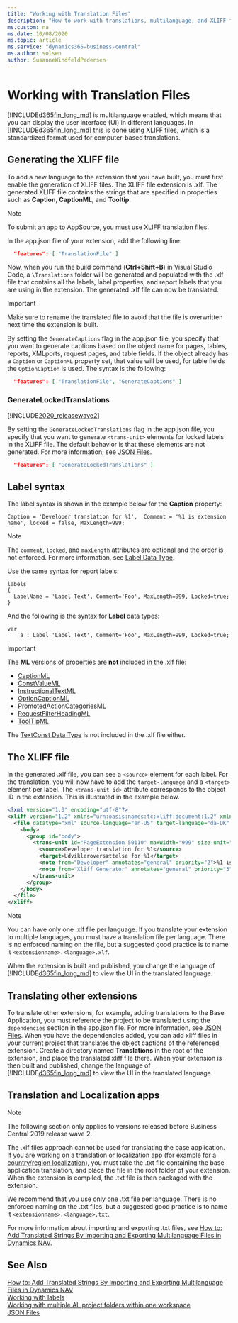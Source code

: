 ```yaml
---
title: "Working with Translation Files"
description: "How to work with translations, multilanguage, and XLIFF files in Business Central"
ms.custom: na
ms.date: 10/08/2020
ms.topic: article
ms.service: "dynamics365-business-central"
ms.author: solsen
author: SusanneWindfeldPedersen
---
```


# Working with Translation Files

[!INCLUDE[d365fin_long_md](includes/d365fin_long_md.md)] is multilanguage enabled, which means that you can display the user interface (UI) in different languages. In [!INCLUDE[d365fin_long_md](includes/d365fin_long_md.md)] this is done using XLIFF files, which is a standardized format used for computer-based translations. 

## Generating the XLIFF file

To add a new language to the extension that you have built, you must first enable the generation of XLIFF files. The XLIFF file extension is .xlf. The generated XLIFF file contains the strings that are specified in properties such as **Caption**, **CaptionML**, and **Tooltip**.

> [!NOTE]  
> To submit an app to AppSource, you must use XLIFF translation files.

In the app.json file of your extension, add the following line:

```json
  "features": [ "TranslationFile" ]
```

Now, when you run the build command (**Ctrl+Shift+B**) in Visual Studio Code, a `\Translations` folder will be generated and populated with the .xlf file that contains all the labels, label properties, and report labels that you are using in the extension. The generated .xlf file can now be translated.

> [!IMPORTANT]  
> Make sure to rename the translated file to avoid that the file is overwritten next time the extension is built.

By setting the `GenerateCaptions` flag in the app.json file, you specify that you want to generate captions based on the object name for pages, tables, reports, XMLports, request pages, and table fields. If the object already has a `Caption` or `CaptionML` property set, that value will be used, for table fields the `OptionCaption` is used. The syntax is the following:

```json
  "features": [ "TranslationFile", "GenerateCaptions" ]
```

### GenerateLockedTranslations

[!INCLUDE[2020_releasewave2](../includes/2020_releasewave2.md)]

By setting the `GenerateLockedTranslations` flag in the app.json file, you specify that you want to generate `<trans-unit>` elements for locked labels in the XLIFF file. The default behavior is that these elements are not generated. For more information, see [JSON Files](devenv-json-files.md).

```json
  "features": [ "GenerateLockedTranslations" ]
```

## Label syntax
The label syntax is shown in the example below for the **Caption** property: 

```AL
Caption = 'Developer translation for %1',  Comment = '%1 is extension name', locked = false, MaxLength=999; 
```

> [!NOTE]  
> The `comment`, `locked`, and `maxLength` attributes are optional and the order is not enforced. For more information, see [Label Data Type](methods-auto/label/label-data-type.md).

Use the same syntax for report labels:  

```AL
labels
{
  LabelName = 'Label Text', Comment='Foo', MaxLength=999, Locked=true;
} 
```

And the following is the syntax for **Label** data types:

```AL
var
    a : Label 'Label Text', Comment='Foo', MaxLength=999, Locked=true;
```

> [!IMPORTANT]  
> The **ML** versions of properties are **not** included in the .xlf file:  
> - [CaptionML](properties/devenv-captionml-property.md)
> - [ConstValueML](properties/devenv-constvalueml-property.md)
> - [InstructionalTextML](properties/devenv-instructionaltextml-property.md)
> - [OptionCaptionML](properties/devenv-optioncaptionml-property.md)
> - [PromotedActionCategoriesML](properties/devenv-promotedactioncategoriesml-property.md)
> - [RequestFilterHeadingML](properties/devenv-requestfilterheadingml-property.md)
> - [ToolTipML](properties/devenv-tooltipml-property.md)
> 
> The [TextConst Data Type](methods-auto/textconst/textconst-data-type.md) is not included in the .xlf file either.


## The XLIFF file

In the generated .xlf file, you can see a `<source>` element for each label. For the translation, you will now have to add the `target-language` and a `<target>` element per label. The `<trans-unit id>` attribute corresponds to the object ID in the extension. This is illustrated in the example below.

```xml
<?xml version="1.0" encoding="utf-8"?>
<xliff version="1.2" xmlns="urn:oasis:names:tc:xliff:document:1.2" xmlns:xsi="https://www.w3.org/2001/XMLSchema-instance" xsi:schemaLocation="urn:oasis:names:tc:xliff:document:1.2 xliff-core-1.2-transitional.xsd">
  <file datatype="xml" source-language="en-US" target-language="da-DK" original="ALProject16">
    <body>
      <group id="body">
        <trans-unit id="PageExtension 50110" maxWidth="999" size-unit="char" translate="yes" xml:space="preserve">
          <source>Developer translation for %1</source>
          <target>Udvikleroversættelse for %1</target>
          <note from="Developer" annotates="general" priority="2">%1 is extension name</note>
          <note from="Xliff Generator" annotates="general" priority="3">PageExtension - PageExtension</note>
        </trans-unit>
      </group>
    </body>
  </file>
</xliff>
```

> [!NOTE]  
> You can have only one .xlf file per language. If you translate your extension to multiple languages, you must have a translation file per language. There is no enforced naming on the file, but a suggested good practice is to name it `<extensionname>.<language>.xlf`.

When the extension is built and published, you change the language of [!INCLUDE[d365fin_long_md](includes/d365fin_long_md.md)] to view the UI in the translated language. 

## Translating other extensions

To translate other extensions, for example, adding translations to the Base Application, you must reference the project to be translated using the `dependencies` section in the app.json file. For more information, see [JSON Files](devenv-json-files.md). When you have the dependencies added, you can add xliff files in your current project that translates the object captions of the referenced extension. Create a directory named **Translations** in the root of the extension, and place the translated xliff file there. When your extension is then built and published, change the language of [!INCLUDE[d365fin_long_md](includes/d365fin_long_md.md)] to view the UI in the translated language. 


## Translation and Localization apps

> [!NOTE]  
> The following section only applies to versions released before Business Central 2019 release wave 2.

The .xlf files approach cannot be used for translating the base application. If you are working on a translation or localization app (for example for a [country/region localization](readiness/readiness-develop-localization.md)), you must take the .txt file containing the base application translation, and place the file in the root folder of your extension. When the extension is compiled, the .txt file is then packaged with the extension. 

We recommend that you use only one .txt file per language. There is no enforced naming on the .txt files, but a suggested good practice is to name it `<extensionname>.<language>.txt`.  

For more information about importing and exporting .txt files, see [How to: Add Translated Strings By Importing and Exporting Multilanguage Files in Dynamics NAV](/dynamics-nav/how-to--add-translated-strings-by-importing-and-exporting-multilanguage-files).

## See Also
[How to: Add Translated Strings By Importing and Exporting Multilanguage Files in Dynamics NAV](/dynamics-nav/how-to--add-translated-strings-by-importing-and-exporting-multilanguage-files)   
[Working with labels](devenv-using-labels.md)    
[Working with multiple AL project folders within one workspace](devenv-multiroot-workspaces.md)  
[JSON Files](devenv-json-files.md)

